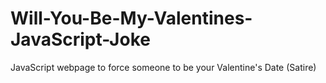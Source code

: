 # Will-You-Be-My-Valentines-JavaScript-Joke
 JavaScript webpage to force someone to be your Valentine's Date (Satire)
